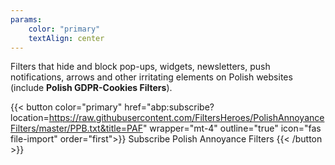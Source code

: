 ```yaml
---
params:
    color: "primary"
    textAlign: center 
---
```

Filters that hide and block pop-ups, widgets, newsletters, push notifications, arrows and other irritating elements on Polish websites (include **Polish GDPR-Cookies Filters**).

{{< button color="primary" href="abp:subscribe?location=https://raw.githubusercontent.com/FiltersHeroes/PolishAnnoyanceFilters/master/PPB.txt&title=PAF" wrapper="mt-4" outline="true" icon="fas file-import" order="first">}}
    Subscribe Polish Annoyance Filters
{{< /button >}}
